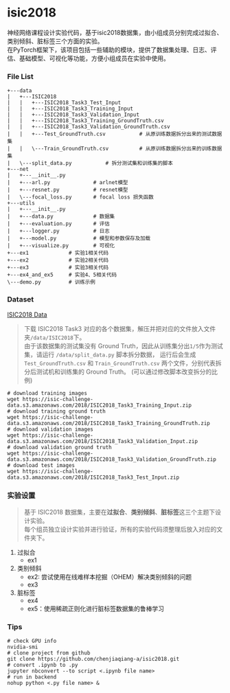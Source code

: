 # isic2018

神经网络课程设计实验代码，基于isic2018数据集，由小组成员分别完成过拟合、类别倾斜、脏标签三个方面的实验。<br/>
在PyTorch框架下，该项目包括一些辅助的模块，提供了数据集处理、日志、评估、基础模型、可视化等功能，方便小组成员在实验中使用。

### File List

```
+---data
|   +---ISIC2018
|   |   +---ISIC2018_Task3_Test_Input
|   |   +---ISIC2018_Task3_Training_Input
|   |   +---ISIC2018_Task3_Validation_Input
|   |   +---ISIC2018_Task3_Training_GroundTruth.csv
|   |   +---ISIC2018_Task3_Validation_GroundTruth.csv
|   |   +---Test_GroundTruth.csv           # 从原训练数据拆分出来的测试数据集
|   |   \---Train_GroundTruth.csv          # 从原训练数据拆分出来的训练数据集
|   \---split_data.py           # 拆分测试集和训练集的脚本
+---net
|   +---__init__.py
|   +---arl.py              # arlnet模型
|   +---resnet.py           # resnet模型
|   \---focal_loss.py       # focal loss 损失函数
+---utils
|   +---__init__.py
|   +---data.py             # 数据集
|   +---evaluation.py       # 评估
|   +---logger.py           # 日志
|   +---model.py            # 模型和参数保存及加载
|   +---visualize.py        # 可视化
+---ex1     		# 实验1相关代码
+---ex2     		# 实验2相关代码
+---ex3     		# 实验3相关代码
+---ex4_and_ex5		# 实验4、5相关代码
\---demo.py			# 训练示例
```

### Dataset

[ISIC2018 Data](https://challenge.isic-archive.com/data/)

> 下载 ISIC2018 Task3 对应的各个数据集，解压并把对应的文件放入文件夹`/data/ISIC2018`下。<br/>
> 由于该数据集的测试集没有 Ground Truth，因此从训练集分出`1/5`作为测试集，请运行 `/data/split_data.py` 脚本拆分数据，
> 运行后会生成 `Test_GroundTruth.csv` 和 `Train_GroundTruth.csv` 两个文件，分别代表拆分后测试机和训练集的 Ground Truth。
> (可以通过修改脚本改变拆分的比例)

```shell script
# download training images
wget https://isic-challenge-data.s3.amazonaws.com/2018/ISIC2018_Task3_Training_Input.zip
# download training ground truth
wget https://isic-challenge-data.s3.amazonaws.com/2018/ISIC2018_Task3_Training_GroundTruth.zip
# download validation images
wget https://isic-challenge-data.s3.amazonaws.com/2018/ISIC2018_Task3_Validation_Input.zip
# download validation ground truth
wget https://isic-challenge-data.s3.amazonaws.com/2018/ISIC2018_Task3_Validation_GroundTruth.zip
# download test images
wget https://isic-challenge-data.s3.amazonaws.com/2018/ISIC2018_Task3_Test_Input.zip
```

### 实验设置

> 基于 ISIC2018 数据集，主要在**过拟合**、**类别倾斜**、**脏标签**这三个主题下设计实验。<br/>
> 每个组员独立设计实验并进行验证，所有的实验代码须整理后放入对应的文件夹下。

1. 过拟合
   - ex1
2. 类别倾斜
   - ex2: 尝试使用在线难样本挖掘（OHEM）解决类别倾斜的问题
   - ex3
3. 脏标签
   - ex4
   - ex5：使用稀疏正则化进行脏标签数据集的鲁棒学习

### Tips

```shell script
# check GPU info
nvidia-smi
# clone project from github
git clone https://github.com/chenjiaqiang-a/isic2018.git
# convert .ipynb to .py
jupyter nbconvert --to script <.ipynb file name>
# run in backend
nohup python <.py file name> &
```